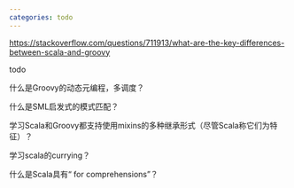 ```yaml
---
categories: todo
---
```

https://stackoverflow.com/questions/711913/what-are-the-key-differences-between-scala-and-groovy



todo

什么是Groovy的动态元编程，多调度？

什么是SML启发式的模式匹配？

学习Scala和Groovy都支持使用mixins的多种继承形式（尽管Scala称它们为特征）？

学习scala的currying？

什么是Scala具有“ for comprehensions”？

